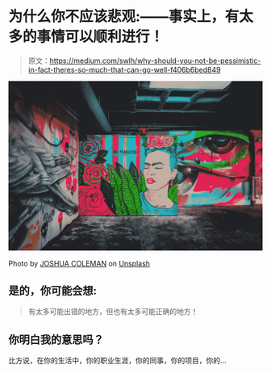 # 为什么你不应该悲观:——事实上，有太多的事情可以顺利进行！

> 原文：<https://medium.com/swlh/why-should-you-not-be-pessimistic-in-fact-theres-so-much-that-can-go-well-f406b6bed849>

![](img/d03445b4dc67ebf010877745a9306da5.png)

Photo by [JOSHUA COLEMAN](https://unsplash.com/@joshstyle?utm_source=medium&utm_medium=referral) on [Unsplash](https://unsplash.com?utm_source=medium&utm_medium=referral)

## 是的，你可能会想:

> 有太多可能出错的地方，但也有太多可能正确的地方！

## 你明白我的意思吗？

比方说，在你的生活中，你的职业生涯，你的同事，你的项目，你的…
